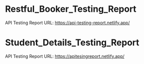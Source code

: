 # Restful_Booker_Testing_Report
API Testing Report URL: https://api-testing-report.netlify.app/
# Student_Details_Testing_Report
API Testing Report URL: https://apitesingreport.netlify.app/


